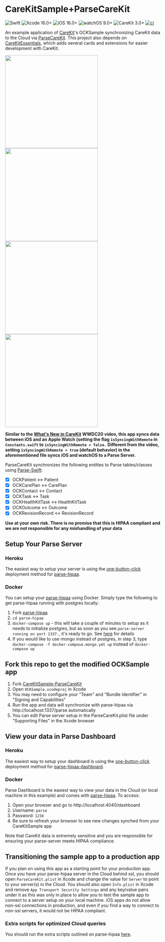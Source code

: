 # CareKitSample+ParseCareKit
![Swift](https://img.shields.io/badge/swift-5.10-brightgreen.svg) ![Xcode 16.0+](https://img.shields.io/badge/xcode-16.0%2B-blue.svg) ![iOS 16.0+](https://img.shields.io/badge/iOS-16.0%2B-blue.svg) ![watchOS 9.0+](https://img.shields.io/badge/watchOS-9.0%2B-blue.svg) ![CareKit 3.0+](https://img.shields.io/badge/CareKit-3.0%2B-red.svg) [![ci](https://github.com/netreconlab/CareKitSample-ParseCareKit/actions/workflows/ci.yml/badge.svg)](https://github.com/netreconlab/CareKitSample-ParseCareKit/actions/workflows/ci.yml)

An example application of [CareKit](https://github.com/carekit-apple/CareKit)'s OCKSample synchronizing CareKit data to the Cloud via [ParseCareKit](https://github.com/netreconlab/ParseCareKit). This project also depends on [CareKitEssentials](https://github.com/netreconlab/CareKitEssentials), which adds several cards and extensions for easier development with CareKit.

<img src="https://github.com/netreconlab/CareKitSample-ParseCareKit/assets/8621344/4e57796b-5c81-474d-bd8d-dfd9f18327e3" width="300"> <img src="https://github.com/netreconlab/CareKitSample-ParseCareKit/assets/8621344/d60d194a-87a5-41e9-8ae4-41a847e91ea3" width="300"> <img src="https://github.com/netreconlab/CareKitSample-ParseCareKit/assets/8621344/ca0ac2e0-d17d-4bae-88fd-f59b94812419" width="300"><img src="https://github.com/netreconlab/CareKitSample-ParseCareKit/assets/8621344/3be47269-cfde-4de2-94ae-25a60f06cac9" width="300">

**Similar to the [What's New in CareKit](https://developer.apple.com/videos/play/wwdc2020/10151/) WWDC20 video, this app syncs data between iOS and an Apple Watch (setting the flag `isSyncingWithRemote` in `Constants.swift` to `isSyncingWithRemote = false.` Different from the video, setting `isSyncingWithRemote = true` (default behavior) in the aforementioned file syncs iOS and watchOS to a Parse Server.**

ParseCareKit synchronizes the following entities to Parse tables/classes using [Parse-Swift](https://github.com/netreconlab/Parse-Swift):

- [x] OCKPatient <-> Patient
- [x] OCKCarePlan <-> CarePlan
- [x] OCKContact <-> Contact
- [x] OCKTask <-> Task
- [x] OCKHealthKitTask <-> HealthKitTask 
- [x] OCKOutcome <-> Outcome
- [x] OCKRevisionRecord <-> RevisionRecord

**Use at your own risk. There is no promise that this is HIPAA compliant and we are not responsible for any mishandling of your data**

## Setup Your Parse Server

### Heroku
The easiest way to setup your server is using the [one-button-click](https://github.com/netreconlab/parse-hipaa#heroku) deployment method for [parse-hipaa](https://github.com/netreconlab/parse-hipaa).

### Docker
You can setup your [parse-hipaa](https://github.com/netreconlab/parse-hipaa) using Docker. Simply type the following to get parse-hipaa running with postgres locally:

1. Fork [parse-hipaa](https://github.com/netreconlab/parse-hipaa)
2. `cd parse-hipaa`
3.  `docker-compose up` - this will take a couple of minutes to setup as it needs to initialize postgres, but as soon as you see `parse-server running on port 1337.`, it's ready to go. See [here](https://github.com/netreconlab/parse-hipaa#getting-started) for details
4. If you would like to use mongo instead of postgres, in step 3, type `docker-compose -f docker-compose.mongo.yml up` instead of `docker-compose up`

## Fork this repo to get the modified OCKSample app

1. Fork [CareKitSample-ParseCareKit](https://github.com/netreconlab/CareKitSample-ParseCareKit)
2. Open `OCKSample.xcodeproj` in Xcode
3. You may need to configure your "Team" and "Bundle Identifier" in "Signing and Capabilities"
4. Run the app and data will synchronize with parse-hipaa via http://localhost:1337/parse automatically
5. You can edit Parse server setup in the ParseCareKit.plist file under "Supporting Files" in the Xcode browser

## View your data in Parse Dashboard

### Heroku
The easiest way to setup your dashboard is using the [one-button-click](https://github.com/netreconlab/parse-hipaa-dashboard#heroku) deployment method for [parse-hipaa-dashboard](https://github.com/netreconlab/parse-hipaa-dashboard).

### Docker
Parse Dashboard is the easiest way to view your data in the Cloud (or local machine in this example) and comes with [parse-hipaa](https://github.com/netreconlab/parse-hipaa). To access:
1. Open your browser and go to http://localhost:4040/dashboard
2. Username: `parse`
3. Password: `1234`
4. Be sure to refresh your browser to see new changes synched from your CareKitSample app

Note that CareKit data is extremely sensitive and you are responsible for ensuring your parse-server meets HIPAA compliance.

## Transitioning the sample app to a production app
If you plan on using this app as a starting point for your produciton app. Once you have your parse-hipaa server in the Cloud behind ssl, you should open `ParseCareKit.plist` in Xcode and change the value for `Server` to point to your server(s) in the Cloud. You should also open `Info.plist` in Xcode and remove `App Transport Security Settings` and any key/value pairs under it as this was only in place to allow you to test the sample app to connect to a server setup on your local machine. iOS apps do not allow non-ssl connections in production, and even if you find a way to connect to non-ssl servers, it would not be HIPAA compliant.

### Extra scripts for optimized Cloud queries
You should run the extra scripts outlined on parse-hipaa [here](https://github.com/netreconlab/parse-hipaa#running-in-production-for-parsecarekit).
